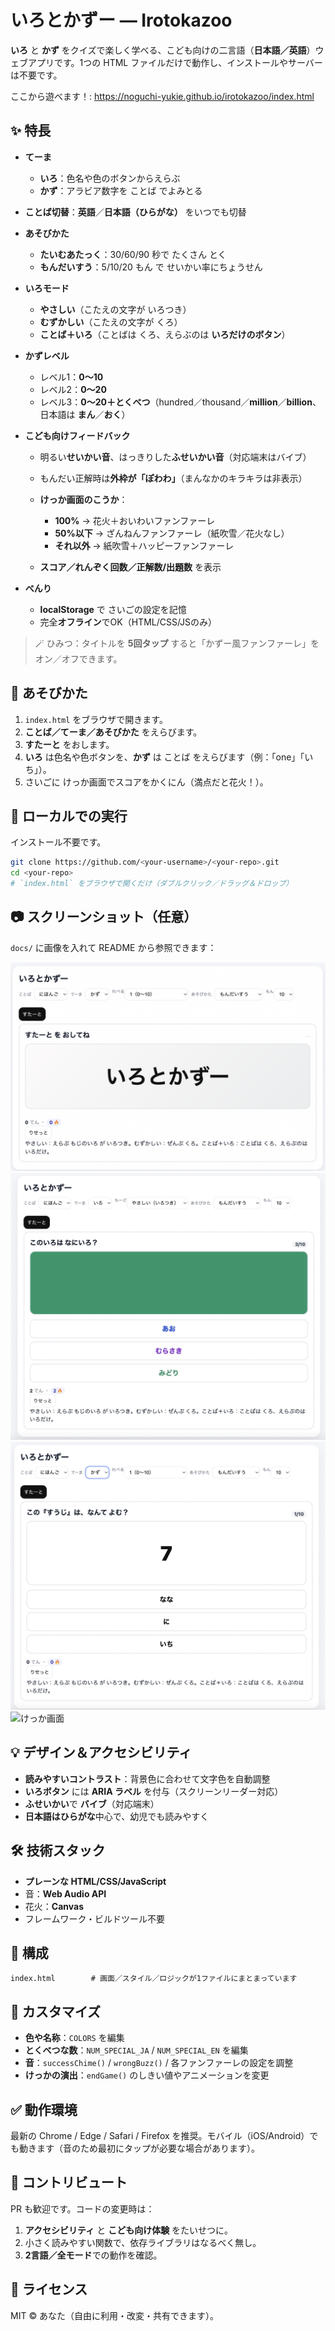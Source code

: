 # いろとかずー — Irotokazoo

**いろ** と **かず** をクイズで楽しく学べる、こども向けの二言語（**日本語／英語**）ウェブアプリです。1つの HTML ファイルだけで動作し、インストールやサーバーは不要です。

ここから遊べます！: https://noguchi-yukie.github.io/irotokazoo/index.html

## ✨ 特長

* **てーま**

  * **いろ**：色名や色のボタンからえらぶ
  * **かず**：アラビア数字を ことば でよみとる
* **ことば切替**：**英語**／**日本語（ひらがな）** をいつでも切替
* **あそびかた**

  * **たいむあたっく**：30/60/90 秒で たくさん とく
  * **もんだいすう**：5/10/20 もん で せいかい率にちょうせん
* **いろモード**

  * **やさしい**（こたえの文字が いろつき）
  * **むずかしい**（こたえの文字が くろ）
  * **ことば＋いろ**（ことばは くろ、えらぶのは **いろだけのボタン**）
* **かずレベル**

  * レベル1：**0〜10**
  * レベル2：**0〜20**
  * レベル3：**0〜20＋とくべつ**（hundred／thousand／**million**／**billion**、日本語は **まん**／**おく**）
* **こども向けフィードバック**

  * 明るい**せいかい音**、はっきりした**ふせいかい音**（対応端末はバイブ）
  * もんだい正解時は**外枠が「ぽわわ」**（まんなかのキラキラは非表示）
  * **けっか画面のこうか**：

    * **100%** → 花火＋おいわいファンファーレ
    * **50%以下** → ざんねんファンファーレ（紙吹雪／花火なし）
    * **それ以外** → 紙吹雪＋ハッピーファンファーレ
  * **スコア／れんぞく回数／正解数/出題数** を表示
* **べんり**

  * **localStorage** で さいごの設定を記憶
  * 完全**オフライン**でOK（HTML/CSS/JSのみ）

> 🪄 ひみつ：タイトルを **5回タップ** すると「かずー風ファンファーレ」をオン／オフできます。

## 🧩 あそびかた

1. `index.html` をブラウザで開きます。
2. **ことば／てーま／あそびかた** をえらびます。
3. **すたーと** をおします。
4. **いろ** は色名や色ボタンを、**かず** は ことば をえらびます（例：「one」「いち」）。
5. さいごに けっか画面でスコアをかくにん（満点だと花火！）。

## 🚀 ローカルでの実行

インストール不要です。

```bash
git clone https://github.com/<your-username>/<your-repo>.git
cd <your-repo>
# `index.html` をブラウザで開くだけ（ダブルクリック／ドラッグ＆ドロップ）
```

## 📷 スクリーンショット（任意）

`docs/` に画像を入れて README から参照できます：

![スタート画面](docs/start_jp.png)
![いろクイズ](docs/play_jp.png)
![すうじクイズ](docs/playNum_jp.png)
![けっか画面](docs/result_jp.png)

## 💡 デザイン＆アクセシビリティ

* **読みやすいコントラスト**：背景色に合わせて文字色を自動調整
* **いろボタン** には **ARIA ラベル** を付与（スクリーンリーダー対応）
* **ふせいかい**で **バイブ**（対応端末）
* **日本語はひらがな**中心で、幼児でも読みやすく

## 🛠 技術スタック

* **プレーンな HTML/CSS/JavaScript**
* 音：**Web Audio API**
* 花火：**Canvas**
* フレームワーク・ビルドツール不要

## 📁 構成

```
index.html        # 画面／スタイル／ロジックが1ファイルにまとまっています
```

## 🔧 カスタマイズ

* **色や名称**：`COLORS` を編集
* **とくべつな数**：`NUM_SPECIAL_JA` / `NUM_SPECIAL_EN` を編集
* **音**：`successChime()` / `wrongBuzz()` / 各ファンファーレの設定を調整
* **けっかの演出**：`endGame()` のしきい値やアニメーションを変更

## ✅ 動作環境

最新の Chrome / Edge / Safari / Firefox を推奨。モバイル（iOS/Android）でも動きます（音のため最初にタップが必要な場合があります）。

## 🤝 コントリビュート

PR も歓迎です。コードの変更時は：

1. **アクセシビリティ** と **こども向け体験** をたいせつに。
2. 小さく読みやすい関数で、依存ライブラリはなるべく無し。
3. **2言語／全モード**での動作を確認。

## 📜 ライセンス

MIT © あなた（自由に利用・改変・共有できます）。
